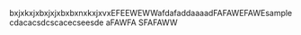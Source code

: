 bxjxkxjxbxjxjxbxbxnxkxjxvxEFEEWEWWafdafaddaaaadFAFAWEFAWEsample 
cdacacsdcscacecseesde
aFAWFA
SFAFAWW
